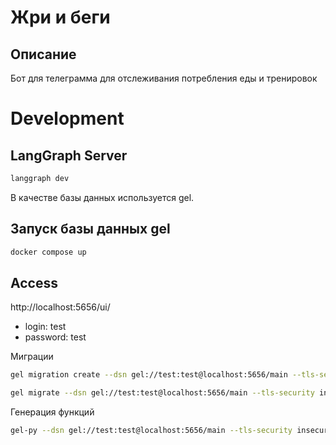 # Жри и беги

## Описание

Бот для телеграмма для отслеживания потребления еды и тренировок

# Development

## LangGraph Server

```bash
langgraph dev
```

В качестве базы данных используется gel.

## Запуск базы данных gel

```bash
docker compose up
```

## Access

http://localhost:5656/ui/

* login: test
* password: test

Миграции

```bash
gel migration create --dsn gel://test:test@localhost:5656/main --tls-security insecure
```

```bash
gel migrate --dsn gel://test:test@localhost:5656/main --tls-security insecure
```

Генерация функций

```bash
gel-py --dsn gel://test:test@localhost:5656/main --tls-security insecure
```
